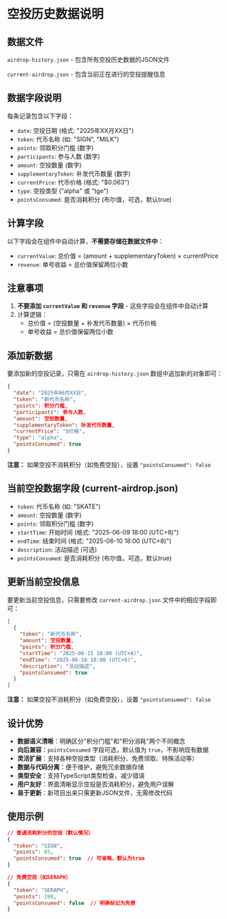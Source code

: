 # 空投历史数据说明

## 数据文件

`airdrop-history.json` - 包含所有空投历史数据的JSON文件

`current-airdrop.json` - 包含当前正在进行的空投提醒信息

## 数据字段说明

每条记录包含以下字段：

- `date`: 空投日期 (格式: "2025年XX月XX日")
- `token`: 代币名称 (如: "SIGN", "MILK")
- `points`: 领取积分门槛 (数字)
- `participants`: 参与人数 (数字)
- `amount`: 空投数量 (数字)
- `supplementaryToken`: 补发代币数量 (数字)
- `currentPrice`: 代币价格 (格式: "$0.063")
- `type`: 空投类型 ("alpha" 或 "tge")
- `pointsConsumed`: 是否消耗积分 (布尔值，可选，默认true)

## 计算字段

以下字段会在组件中自动计算，**不需要存储在数据文件中**：

- `currentValue`: 总价值 = (amount + supplementaryToken) × currentPrice
- `revenue`: 单号收益 = 总价值保留两位小数

## 注意事项

1. **不要添加 `currentValue` 和 `revenue` 字段** - 这些字段会在组件中自动计算
2. 计算逻辑：
   - 总价值 = (空投数量 + 补发代币数量) × 代币价格
   - 单号收益 = 总价值保留两位小数

## 添加新数据

要添加新的空投记录，只需在 `airdrop-history.json` 数组中追加新的对象即可：

```json
{
  "date": "2025年06月XX日",
  "token": "新代币名称",
  "points": 积分门槛,
  "participants": 参与人数,
  "amount": 空投数量,
  "supplementaryToken": 补发代币数量,
  "currentPrice": "$价格",
  "type": "alpha",
  "pointsConsumed": true
}
```

**注意：** 如果空投不消耗积分（如免费空投），设置 `"pointsConsumed": false`

## 当前空投数据字段 (current-airdrop.json)

- `token`: 代币名称 (如: "SKATE")
- `amount`: 空投数量 (数字)
- `points`: 领取积分门槛 (数字)
- `startTime`: 开始时间 (格式: "2025-06-09 18:00 (UTC+8)")
- `endTime`: 结束时间 (格式: "2025-06-10 18:00 (UTC+8)")
- `description`: 活动描述 (可选)
- `pointsConsumed`: 是否消耗积分 (布尔值，可选，默认true)

## 更新当前空投信息

要更新当前空投信息，只需要修改 `current-airdrop.json` 文件中的相应字段即可：

```json
[
  {
    "token": "新代币名称",
    "amount": 空投数量,
    "points": 积分门槛,
    "startTime": "2025-06-15 18:00 (UTC+8)",
    "endTime": "2025-06-16 18:00 (UTC+8)",
    "description": "活动描述",
    "pointsConsumed": true
  }
]
```

**注意：** 如果空投不消耗积分（如免费空投），设置 `"pointsConsumed": false`

## 设计优势

- **数据语义清晰**：明确区分"积分门槛"和"积分消耗"两个不同概念
- **向后兼容**：`pointsConsumed` 字段可选，默认值为 `true`，不影响现有数据
- **灵活扩展**：支持各种空投类型（消耗积分、免费领取、特殊活动等）
- **数据与代码分离**：便于维护，避免冗余数据存储
- **类型安全**：支持TypeScript类型检查，减少错误
- **用户友好**：界面清晰显示空投是否消耗积分，避免用户误解
- **易于更新**：新项目出来只需更新JSON文件，无需修改代码

## 使用示例

```json
// 普通消耗积分的空投（默认情况）
{
  "token": "SIGN",
  "points": 65,
  "pointsConsumed": true  // 可省略，默认为true
}

// 免费空投（如SERAPH）
{
  "token": "SERAPH",
  "points": 198,
  "pointsConsumed": false  // 明确标记为免费
}
``` 